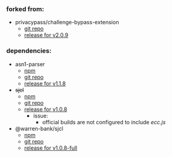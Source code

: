 ### forked from:

* privacypass/challenge-bypass-extension
  - [git repo](https://github.com/privacypass/challenge-bypass-extension)
  - [release for v2.0.9](https://github.com/privacypass/challenge-bypass-extension/releases/tag/v2.0.9)

### dependencies:

* asn1-parser
  - [npm](https://www.npmjs.com/package/asn1-parser)
  - [git repo](https://git.coolaj86.com/coolaj86/asn1-parser.js/)
  - [release for v1.1.8](https://git.coolaj86.com/coolaj86/asn1-parser.js/src/tag/v1.1.8/asn1-parser.js)
* ~~sjcl~~
  - [npm](https://www.npmjs.com/package/sjcl)
  - [git repo](https://github.com/bitwiseshiftleft/sjcl)
  - [release for v1.0.8](https://github.com/bitwiseshiftleft/sjcl/blob/1.0.8/sjcl.js)
    * issue:
      - official builds are not configured to include _ecc.js_
* @warren-bank/sjcl
  - [npm](https://www.npmjs.com/package/@warren-bank/sjcl)
  - [git repo](https://github.com/warren-bank/fork-sjcl-full)
  - [release for v1.0.8-full](https://github.com/warren-bank/fork-sjcl-full/blob/1.0.8-full/sjcl.js)
